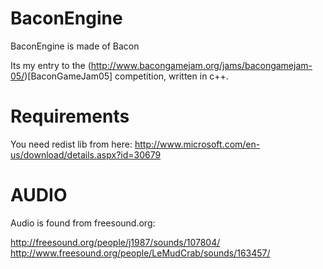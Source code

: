 BaconEngine
===========

BaconEngine is made of Bacon

Its my entry to the (http://www.bacongamejam.org/jams/bacongamejam-05/)[BaconGameJam05] competition, written in c++.

Requirements
============

You need redist lib from here: http://www.microsoft.com/en-us/download/details.aspx?id=30679


AUDIO
=====

Audio is found from freesound.org:

http://freesound.org/people/j1987/sounds/107804/
http://www.freesound.org/people/LeMudCrab/sounds/163457/
